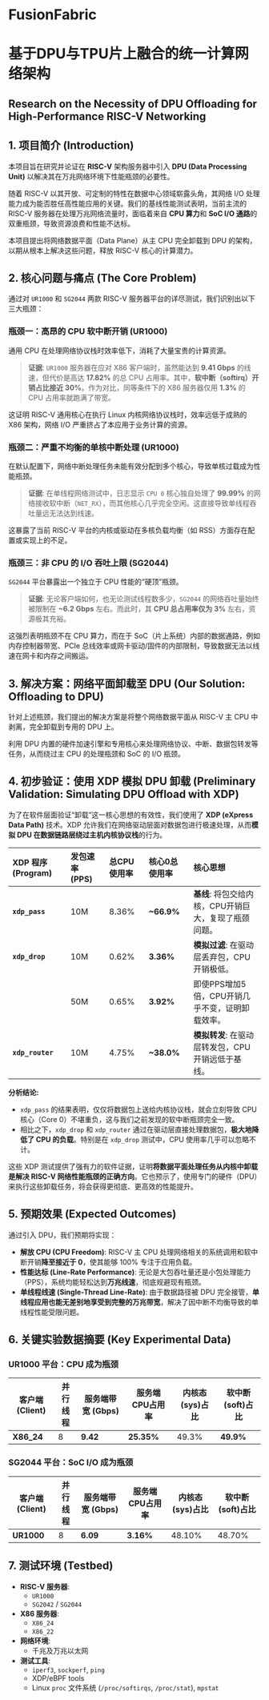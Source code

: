 # FusionFabric
# 基于DPU与TPU片上融合的统一计算网络架构
## Research on the Necessity of DPU Offloading for High-Performance RISC-V Networking

## 1. 项目简介 (Introduction)

本项目旨在研究并论证在 **RISC-V** 架构服务器中引入 **DPU (Data Processing Unit)** 以解决其在万兆网络环境下性能瓶颈的必要性。

随着 RISC-V 以其开放、可定制的特性在数据中心领域崭露头角，其网络 I/O 处理能力成为能否胜任高性能应用的关键。我们的基线性能测试表明，当前主流的 RISC-V 服务器在处理万兆网络流量时，面临着来自 **CPU 算力**和 **SoC I/O 通路**的双重瓶颈，导致资源浪费和性能不达标。

本项目提出将网络数据平面（Data Plane）从主 CPU 完全卸载到 DPU 的架构，以期从根本上解决这些问题，释放 RISC-V 核心的计算潜力。

## 2. 核心问题与痛点 (The Core Problem)

通过对 `UR1000` 和 `SG2044` 两款 RISC-V 服务器平台的详尽测试，我们识别出以下三大瓶颈：

### 瓶颈一：高昂的 CPU 软中断开销 (UR1000)
通用 CPU 在处理网络协议栈时效率低下，消耗了大量宝贵的计算资源。

> **证据**: `UR1000` 服务器在应对 X86 客户端时，虽然能达到 **9.41 Gbps** 的线速，但代价是高达 **17.82%** 的总 CPU 占用率。其中，**软中断（softirq）开销占比接近 30%**。作为对比，同等条件下的 X86 服务器仅用 **1.3%** 的 CPU 占用率就跑满了带宽。

这证明 RISC-V 通用核心在执行 Linux 内核网络协议栈时，效率远低于成熟的 X86 架构，网络 I/O 严重挤占了本应用于业务计算的资源。

### 瓶颈二：严重不均衡的单核中断处理 (UR1000)
在默认配置下，网络中断处理任务未能有效分配到多个核心，导致单核过载成为性能瓶颈。

> **证据**: 在单线程网络测试中，日志显示 `CPU 0` 核心独自处理了 **99.99%** 的网络接收软中断（`NET_RX`），而其他核心几乎完全空闲。这直接导致单线程吞吐量远无法达到线速。

这暴露了当前 RISC-V 平台的内核或驱动在多核负载均衡（如 RSS）方面存在配置或实现上的不足。

### 瓶颈三：非 CPU 的 I/O 吞吐上限 (SG2044)
`SG2044` 平台暴露出一个独立于 CPU 性能的“硬顶”瓶颈。

> **证据**: 无论客户端如何，也无论测试线程数多少，`SG2044` 的网络吞吐量始终被限制在 **~6.2 Gbps** 左右。而此时，其 **CPU 总占用率仅为 3%** 左右，资源极其充裕。

这强烈表明瓶颈不在 CPU 算力，而在于 SoC（片上系统）内部的数据通路，例如内存控制器带宽、PCIe 总线效率或网卡驱动/固件的内部限制，导致数据无法以线速在网卡和内存之间搬运。

## 3. 解决方案：网络平面卸载至 DPU (Our Solution: Offloading to DPU)

针对上述瓶颈，我们提出的解决方案是将整个网络数据平面从 RISC-V 主 CPU 中剥离，完全卸载到专用的 DPU 上。

利用 DPU 内置的硬件加速引擎和专用核心来处理网络协议、中断、数据包转发等任务，从而绕过主 CPU 的处理瓶颈和 SoC 的 I/O 瓶颈。

## 4. 初步验证：使用 XDP 模拟 DPU 卸载 (Preliminary Validation: Simulating DPU Offload with XDP)

为了在软件层面验证“卸载”这一核心思想的有效性，我们使用了 **XDP (eXpress Data Path)** 技术。XDP 允许我们在网络驱动层面对数据包进行极速处理，从而**模拟 DPU 在数据链路层绕过主机内核协议栈**的行为。

| XDP 程序 (Program) | 发包速率 (PPS) | 总CPU使用率 | 核心0总使用率 | 核心思想 |
| :----------------- | :------------- | :---------- | :------------ | :--------------------------------------------------- |
| **`xdp_pass`**     | 10M            | 8.36%       | **~66.9%**      | **基线**: 将包交给内核，CPU开销巨大，复现了瓶颈问题。  |
| **`xdp_drop`**     | 10M            | 0.62%       | **3.36%**       | **模拟过滤**: 在驱动层丢弃包，CPU开销极低。              |
|                    | 50M            | 0.65%       | **3.92%**       | 即使PPS增加5倍，CPU开销几乎不变，证明卸载效率。      |
| **`xdp_router`**   | 10M            | 4.75%       | **~38.0%**      | **模拟转发**: 在驱动层转发包，CPU开销远低于基线。        |

**分析结论:**
*   `xdp_pass` 的结果表明，仅仅将数据包上送给内核协议栈，就会立刻导致 CPU 核心（Core 0）不堪重负，这与我们之前发现的软中断瓶颈完全一致。
*   相比之下，`xdp_drop` 和 `xdp_router` 通过在驱动层直接处理数据包，**极大地降低了 CPU 的负载**。特别是在 `xdp_drop` 测试中，CPU 使用率几乎可以忽略不计。

这些 XDP 测试提供了强有力的软件证据，证明**将数据平面处理任务从内核中卸载是解决 RISC-V 网络性能瓶颈的正确方向**。它也预示了，使用专门的硬件（DPU）来执行这些卸载任务，将会获得更彻底、更高效的性能提升。

## 5. 预期效果 (Expected Outcomes)

通过引入 DPU，我们预期将实现：

*   **解放 CPU (CPU Freedom)**: RISC-V 主 CPU 处理网络相关的系统调用和软中断开销**降至接近于 0**，使其能够 100% 专注于应用负载。
*   **性能达标 (Line-Rate Performance)**: 无论是大包吞吐量还是小包处理能力（PPS），系统均能轻松达到**万兆线速**，彻底规避现有瓶颈。
*   **单线程线速 (Single-Thread Line-Rate)**: 由于数据路径被 DPU 完全接管，**单线程应用也能无差别地享受到完整的万兆带宽**，解决了因中断不均衡导致的单线程性能受限问题。

## 6. 关键实验数据摘要 (Key Experimental Data)


### UR1000 平台：CPU 成为瓶颈
| 客户端 (Client) | 并行线程 | 服务端带宽 (Gbps) | 服务端CPU占用率 | 内核态(sys)占比 | 软中断(soft)占比 |
| --------------- | -------- | ----------------- | --------------- | --------------- | ---------------- |
| **X86_24**      | 8        | **9.42**          | **25.35%**      | 49.3%           | **49.9%**        |

### SG2044 平台：SoC I/O 成为瓶颈
| 客户端 (Client) | 并行线程 | 服务端带宽 (Gbps) | 服务端CPU占用率 | 内核态(sys)占比 | 软中断(soft)占比 |
| --------------- | -------- | ----------------- | --------------- | --------------- | ---------------- |
| **UR1000**      | 8        | **6.09**          | **3.16%**       | 48.10%          | 48.70%           |

## 7. 测试环境 (Testbed)

*   **RISC-V 服务器**:
    *   `UR1000`
    *   `SG2042` / `SG2044`
*   **X86 服务器**:
    *   `X86_24`
    *   `X86_22`
*   **网络环境**:
    *   千兆及万兆以太网
*   **测试工具**:
    *   `iperf3`, `sockperf`, `ping`
    *   XDP/eBPF tools
    *   Linux `proc` 文件系统 (`/proc/softirqs`, `/proc/stat`), `mpstat`
